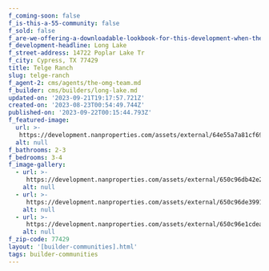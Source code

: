 ```yaml
---
f_coming-soon: false
f_is-this-a-55-community: false
f_sold: false
f_are-we-offering-a-downloadable-lookbook-for-this-development-when-they-submit-their-contact-info: false
f_development-headline: Long Lake
f_street-address: 14722 Poplar Lake Tr
f_city: Cypress, TX 77429
title: Telge Ranch
slug: telge-ranch
f_agent-2: cms/agents/the-omg-team.md
f_builder: cms/builders/long-lake.md
updated-on: '2023-09-21T19:17:57.721Z'
created-on: '2023-08-23T00:54:49.744Z'
published-on: '2023-09-22T00:15:44.793Z'
f_featured-image:
  url: >-
   https://development.nanproperties.com/assets/external/64e55a7a81cf69f3b4b74770_new-homes-community-telge-ranch.webp
  alt: null
f_bathrooms: 2-3
f_bedrooms: 3-4
f_image-gallery:
  - url: >-
     https://development.nanproperties.com/assets/external/650c96db42e26cc8d2c57089_3-web-or-mls-dsc08839-edit201.jpg
    alt: null
  - url: >-
     https://development.nanproperties.com/assets/external/650c96de3991e44f49f207df_2-web-or-mls-dsc08819-edit201.jpg
    alt: null
  - url: >-
     https://development.nanproperties.com/assets/external/650c96e1cdea6eaaa5cdcfb9_1-web-or-mls-dsc08799-edit201.jpg
    alt: null
f_zip-code: 77429
layout: '[builder-communities].html'
tags: builder-communities
---
```



